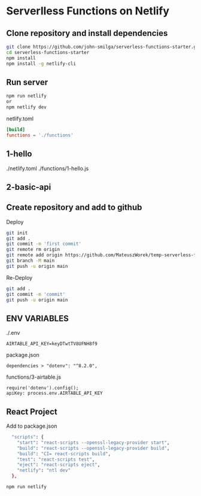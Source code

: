 # Serverlless Functions on Netlify

## Clone repository and install dependencies

```sh
git clone https://github.com/john-smilga/serverless-functions-starter.git
cd serverless-functions-starter
npm install
npm install -g netlify-cli
```

## Run server

```sh
npm run netlify
or
npm netlify dev
```

netlify.toml

```toml
[build]
functions = './functions'
```

## 1-hello

./netlify.toml ./functions/1-hello.js

## 2-basic-api

## Create repository and add to github

Deploy

```sh
git init
git add .
git commit -m 'first commit'
git remote rm origin
git remote add origin https://github.com/MateuszWorek/temp-serverless-func.git
git branch -M main
git push -u origin main
```

Re-Deploy

```sh
git add .
git commit -m 'commit'
git push -u origin main
```

## ENV VARIABLES

./.env

```
AIRTABLE_API_KEY=keyDTwtTV8UFNH8f9
```

package.json

```
dependencies > "dotenv": "^8.2.0",
```

functions/3-airtable.js

```
require('dotenv').config();
apiKey: process.env.AIRTABLE_API_KEY
```

## React Project

Add to package.json

```sh
  "scripts": {
    "start": "react-scripts --openssl-legacy-provider start",
    "build": "react-scripts --openssl-legacy-provider build",
    "build": "CI= react-scripts build",
    "test": "react-scripts test",
    "eject": "react-scripts eject",
    "netlify": "ntl dev"
  },
```

```sh
npm run netlify
```
